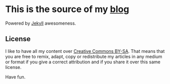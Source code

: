 # This is the source of my [blog](https://martingonzalez.net)
Powered by [Jekyll](http://jekyllrb.com/) awesomeness.

## License
I like to have all my content over [Creative Commons BY-SA](https://creativecommons.org/licenses/by-sa/4.0/). That means that you are free to remix, adapt, copy or redistribute my articles in any medium or format if you give a correct attribution and if you share it over this same license. 

Have fun.